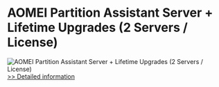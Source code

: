 # AOMEI Partition Assistant Server + Lifetime Upgrades (2 Servers / License)
![AOMEI Partition Assistant Server + Lifetime Upgrades (2 Servers / License)](https://mycommerce.akamaized.net/api/pimages/P300433244/BIG/300433244.JPG)
[>> Detailed information](https://secure.shareit.com/shareit/product.html?productid=300433244&affiliateid=200057808)